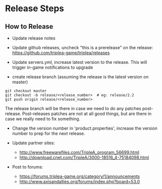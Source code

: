 # Release Steps

## How to Release

- Update release notes
- Update github releases, uncheck "this is a prerelease" on the release:
  <https://github.com/triplea-game/triplea/releases>
- Update servers.yml, increase latest version to the release. This will
trigger in-game notifications to upgrade

- create release branch (assuming the release is the latest version on master)
```
git checkout master
git checkout -b release/<release_number>  # eg: release/2.2
git push origin release/<release_number>
```

The release branch will be there in case we need to do any patches post-release.
Post-releases patches are not at all good things, but are there in case we
really need to fix something.

- Change the version number in 'product.properties', increase the version number
to prep for the next release.

- Update partner sites:  
  - http://www.freewarefiles.com/TripleA_program_56699.html  
  - http://download.cnet.com/TripleA/3000-18516_4-75184098.html  

- Post to forums:
  - https://forums.triplea-game.org/category/1/announcements
  - http://www.axisandallies.org/forums/index.php?board=53.0

